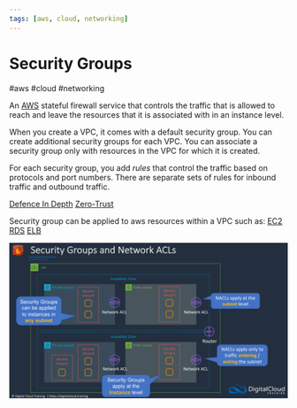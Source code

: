 ```yaml
---
tags: [aws, cloud, networking]
---
```

# Security Groups
#aws #cloud #networking 


An [AWS](Cloud%20Computing/AWS/AWS.md) stateful firewall service that controls the traffic that is allowed to reach and leave the resources that it is associated with in an instance level.

When you create a VPC, it comes with a default security group. You can create additional security groups for each VPC. You can associate a security group only with resources in the VPC for which it is created.

For each security group, you add _rules_ that control the traffic based on protocols and port numbers. There are separate sets of rules for inbound traffic and outbound traffic.

[Defence In Depth](Cyber%20Security/Cloud%20Security/Defence%20In%20Depth.md)
[Zero-Trust](Cyber%20Security/Cloud%20Security/Zero-Trust.md)

Security group can be applied to aws resources within a VPC such as:
[EC2](Cloud%20Computing/AWS/Compute/EC2.md)
[RDS](Cloud%20Computing/AWS/Databases/RDS.md)
[ELB](Cloud%20Computing/AWS/Compute/ELB.md)

![](Attachments/Pasted%20image%2020230305173953.png)